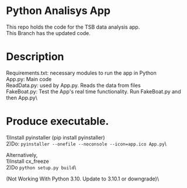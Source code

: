 # Python Analisys App

This repo holds the code for the TSB data analysis app.\
This Branch has the updated code.

# Description

Requirements.txt: necessary modules to run the app in Python\
App.py: Main code\
ReadData.py: used by App.py. Reads the data from files\
FakeBoat.py: Test the App's real time functionality. Run FakeBoat.py and then App.py\

# Produce executable. 

1)Install pyinstaller (pip install pyinstaller) \
2)Do: ``` pyinstaller --onefile --noconsole --icon=app.ico App.py ```\

Alternatively,\
1)Install cx_freeze\
2)Do ``` python setup.py build ```\

(Not Working With Python 3.10. Update to 3.10.1 or downgrade)\





